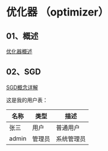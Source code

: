 # 优化器 （optimizer）

## 01、概述

[优化器概述](https://github.com/buffaloboyhlh/LLMForEverybody/blob/main/01-%E7%AC%AC%E4%B8%80%E7%AB%A0-%E9%A2%84%E8%AE%AD%E7%BB%83/%E7%A5%9E%E7%BB%8F%E7%BD%91%E7%BB%9C%E7%9A%84%E4%BC%98%E5%8C%96%E5%99%A8%EF%BC%88%E4%B8%80%EF%BC%89%E6%A6%82%E8%BF%B0.md)

## 02、SGD

[SGD概念详解](https://github.com/buffaloboyhlh/LLMForEverybody/blob/main/01-%E7%AC%AC%E4%B8%80%E7%AB%A0-%E9%A2%84%E8%AE%AD%E7%BB%83/%E7%A5%9E%E7%BB%8F%E7%BD%91%E7%BB%9C%E7%9A%84%E4%BC%98%E5%8C%96%E5%99%A8%EF%BC%88%E4%BA%8C%EF%BC%89SGD.md)



这是我的用户表：


| 名称  | 类型   | 描述       |
|-------|--------|------------|
| 张三  | 用户   | 普通用户   |
| admin | 管理员 | 系统管理员 |

